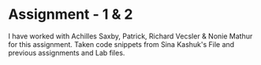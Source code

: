 # Assignment - 1 & 2

I have worked with Achilles Saxby, Patrick, Richard Vecsler & Nonie Mathur for this assignment. Taken code snippets from 
Sina Kashuk's File and previous assignments and Lab files.
